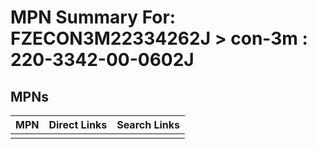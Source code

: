 



# MPN Summary For: FZECON3M22334262J > con-3m : 220-3342-00-0602J

## MPNs
  

|MPN|Direct Links|Search Links|
| :--- | :--- | :--- |
||||
